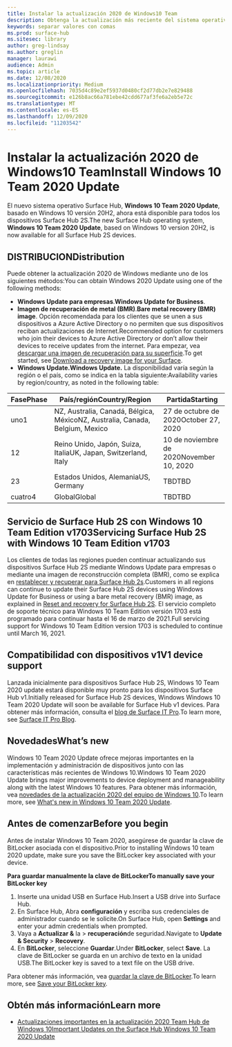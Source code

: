 ```yaml
---
title: Instalar la actualización 2020 de Windows10 Team
description: Obtenga la actualización más reciente del sistema operativo Surface Hub, Windows 10 Team 2020 Update.
keywords: separar valores con comas
ms.prod: surface-hub
ms.sitesec: library
author: greg-lindsay
ms.author: greglin
manager: laurawi
audience: Admin
ms.topic: article
ms.date: 12/08/2020
ms.localizationpriority: Medium
ms.openlocfilehash: 7035d4c89e2ef5937d0480cf2d77db2e7e829488
ms.sourcegitcommit: e126b8ac66a781ebe42cdd677af3fe6a2eb5e72c
ms.translationtype: MT
ms.contentlocale: es-ES
ms.lasthandoff: 12/09/2020
ms.locfileid: "11203542"
---
```

# <span data-ttu-id="c1667-104">Instalar la actualización 2020 de Windows10 Team</span><span class="sxs-lookup"><span data-stu-id="c1667-104">Install Windows 10 Team 2020 Update</span></span> 

<span data-ttu-id="c1667-105">El nuevo sistema operativo Surface Hub, **Windows 10 Team 2020 Update**, basado en Windows 10 versión 20H2, ahora está disponible para todos los dispositivos Surface Hub 2S.</span><span class="sxs-lookup"><span data-stu-id="c1667-105">The new Surface Hub operating system, **Windows 10 Team 2020 Update**, based on Windows 10 version 20H2, is now available for all Surface Hub 2S devices.</span></span>  

## <span data-ttu-id="c1667-106">DISTRIBUCION</span><span class="sxs-lookup"><span data-stu-id="c1667-106">Distribution</span></span>

<span data-ttu-id="c1667-107">Puede obtener la actualización 2020 de Windows mediante uno de los siguientes métodos:</span><span class="sxs-lookup"><span data-stu-id="c1667-107">You can obtain Windows 2020 Update using one of the following methods:</span></span>

- <span data-ttu-id="c1667-108">**Windows Update para empresas**.</span><span class="sxs-lookup"><span data-stu-id="c1667-108">**Windows Update for Business**.</span></span>
- <span data-ttu-id="c1667-109">**Imagen de recuperación de metal (BMR)**.</span><span class="sxs-lookup"><span data-stu-id="c1667-109">**Bare metal recovery (BMR) image**.</span></span> <span data-ttu-id="c1667-110">Opción recomendada para los clientes que se unen a sus dispositivos a Azure Active Directory o no permiten que sus dispositivos reciban actualizaciones de Internet.</span><span class="sxs-lookup"><span data-stu-id="c1667-110">Recommended option for customers who join their devices to Azure Active Directory or don’t allow their devices to receive updates from the internet.</span></span> <span data-ttu-id="c1667-111">Para empezar, vea [descargar una imagen de recuperación para su superficie](https://support.microsoft.com/surfacerecoveryimage).</span><span class="sxs-lookup"><span data-stu-id="c1667-111">To get started, see [Download a recovery image for your Surface](https://support.microsoft.com/surfacerecoveryimage).</span></span>
- **<span data-ttu-id="c1667-112">Windows Update.</span><span class="sxs-lookup"><span data-stu-id="c1667-112">Windows Update.</span></span>** <span data-ttu-id="c1667-113">La disponibilidad varía según la región o el país, como se indica en la tabla siguiente:</span><span class="sxs-lookup"><span data-stu-id="c1667-113">Availability varies by region/country, as noted in the following table:</span></span>

| <span data-ttu-id="c1667-114">Fase</span><span class="sxs-lookup"><span data-stu-id="c1667-114">Phase</span></span> | <span data-ttu-id="c1667-115">País/región</span><span class="sxs-lookup"><span data-stu-id="c1667-115">Country/Region</span></span>                         | <span data-ttu-id="c1667-116">Partida</span><span class="sxs-lookup"><span data-stu-id="c1667-116">Starting</span></span>          |
| ----- | -------------------------------------- | ----------------- |
| <span data-ttu-id="c1667-117">uno</span><span class="sxs-lookup"><span data-stu-id="c1667-117">1</span></span>     | <span data-ttu-id="c1667-118">NZ, Australia, Canadá, Bélgica, México</span><span class="sxs-lookup"><span data-stu-id="c1667-118">NZ, Australia, Canada, Belgium, Mexico</span></span> | <span data-ttu-id="c1667-119">27 de octubre de 2020</span><span class="sxs-lookup"><span data-stu-id="c1667-119">October 27, 2020</span></span>  |
| <span data-ttu-id="c1667-120">1</span><span class="sxs-lookup"><span data-stu-id="c1667-120">2</span></span>     | <span data-ttu-id="c1667-121">Reino Unido, Japón, Suiza, Italia</span><span class="sxs-lookup"><span data-stu-id="c1667-121">UK, Japan, Switzerland, Italy</span></span>          | <span data-ttu-id="c1667-122">10 de noviembre de 2020</span><span class="sxs-lookup"><span data-stu-id="c1667-122">November 10, 2020</span></span> |
| <span data-ttu-id="c1667-123">2</span><span class="sxs-lookup"><span data-stu-id="c1667-123">3</span></span>     | <span data-ttu-id="c1667-124">Estados Unidos, Alemania</span><span class="sxs-lookup"><span data-stu-id="c1667-124">US, Germany</span></span>                            | <span data-ttu-id="c1667-125">TBD</span><span class="sxs-lookup"><span data-stu-id="c1667-125">TBD</span></span> |
| <span data-ttu-id="c1667-126">cuatro</span><span class="sxs-lookup"><span data-stu-id="c1667-126">4</span></span>     | <span data-ttu-id="c1667-127">Global</span><span class="sxs-lookup"><span data-stu-id="c1667-127">Global</span></span>                                 | <span data-ttu-id="c1667-128">TBD</span><span class="sxs-lookup"><span data-stu-id="c1667-128">TBD</span></span>  |

## <span data-ttu-id="c1667-129">Servicio de Surface Hub 2S con Windows 10 Team Edition v1703</span><span class="sxs-lookup"><span data-stu-id="c1667-129">Servicing Surface Hub 2S with Windows 10 Team Edition v1703</span></span> 

<span data-ttu-id="c1667-130">Los clientes de todas las regiones pueden continuar actualizando sus dispositivos Surface Hub 2S mediante Windows Update para empresas o mediante una imagen de reconstrucción completa (BMR), como se explica en [restablecer y recuperar para Surface Hub 2s](surface-hub-2s-recover-reset.md).</span><span class="sxs-lookup"><span data-stu-id="c1667-130">Customers in all regions can continue to update their Surface Hub 2S devices using Windows Update for Business or using a bare metal recovery (BMR) image, as explained in [Reset and recovery for Surface Hub 2S](surface-hub-2s-recover-reset.md).</span></span> <span data-ttu-id="c1667-131">El servicio completo de soporte técnico para Windows 10 Team Edition versión 1703 está programado para continuar hasta el 16 de marzo de 2021.</span><span class="sxs-lookup"><span data-stu-id="c1667-131">Full servicing support for Windows 10 Team Edition version 1703 is scheduled to continue until March 16, 2021.</span></span>


## <span data-ttu-id="c1667-132">Compatibilidad con dispositivos v1</span><span class="sxs-lookup"><span data-stu-id="c1667-132">V1 device support</span></span> 

<span data-ttu-id="c1667-133">Lanzada inicialmente para dispositivos Surface Hub 2S, Windows 10 Team 2020 update estará disponible muy pronto para los dispositivos Surface Hub v1.</span><span class="sxs-lookup"><span data-stu-id="c1667-133">Initially released for Surface Hub 2S devices, Windows Windows 10 Team 2020 Update will soon be available for Surface Hub v1 devices.</span></span> <span data-ttu-id="c1667-134">Para obtener más información, consulta el [blog de Surface IT Pro](https://techcommunity.microsoft.com/t5/surface-it-pro-blog/surface-hub-windows-10-team-2020-update-available-october-27/ba-p/1810739).</span><span class="sxs-lookup"><span data-stu-id="c1667-134">To learn more, see [Surface IT Pro Blog](https://techcommunity.microsoft.com/t5/surface-it-pro-blog/surface-hub-windows-10-team-2020-update-available-october-27/ba-p/1810739).</span></span>
 
## <span data-ttu-id="c1667-135">Novedades</span><span class="sxs-lookup"><span data-stu-id="c1667-135">What’s new</span></span>

<span data-ttu-id="c1667-136">Windows 10 Team 2020 Update ofrece mejoras importantes en la implementación y administración de dispositivos junto con las características más recientes de Windows 10.</span><span class="sxs-lookup"><span data-stu-id="c1667-136">Windows 10 Team 2020 Update brings major improvements to device deployment and manageability along with the latest Windows 10 features.</span></span> <span data-ttu-id="c1667-137">Para obtener más información, vea [novedades de la actualización 2020 del equipo de Windows 10](surface-hub-2020-update-whats-new.md).</span><span class="sxs-lookup"><span data-stu-id="c1667-137">To learn more, see [What's new in Windows 10 Team 2020 Update](surface-hub-2020-update-whats-new.md).</span></span>
 
## <span data-ttu-id="c1667-138">Antes de comenzar</span><span class="sxs-lookup"><span data-stu-id="c1667-138">Before you begin</span></span>

<span data-ttu-id="c1667-139">Antes de instalar Windows 10 Team 2020, asegúrese de guardar la clave de BitLocker asociada con el dispositivo.</span><span class="sxs-lookup"><span data-stu-id="c1667-139">Prior to installing Windows 10 team 2020 update, make sure you save the BitLocker key associated with your device.</span></span> 

**<span data-ttu-id="c1667-140">Para guardar manualmente la clave de BitLocker</span><span class="sxs-lookup"><span data-stu-id="c1667-140">To manually save your BitLocker key</span></span>**

1. <span data-ttu-id="c1667-141">Inserte una unidad USB en Surface Hub.</span><span class="sxs-lookup"><span data-stu-id="c1667-141">Insert a USB drive into Surface Hub.</span></span>
2. <span data-ttu-id="c1667-142">En Surface Hub, Abra **configuración** y escriba sus credenciales de administrador cuando se le solicite.</span><span class="sxs-lookup"><span data-stu-id="c1667-142">On Surface Hub, open **Settings** and enter your admin credentials when prompted.</span></span>
3. <span data-ttu-id="c1667-143">Vaya a **Actualizar &** la  >  **recuperación**de seguridad.</span><span class="sxs-lookup"><span data-stu-id="c1667-143">Navigate to **Update & Security** > **Recovery**.</span></span>
4. <span data-ttu-id="c1667-144">En **BitLocker**, seleccione **Guardar**.</span><span class="sxs-lookup"><span data-stu-id="c1667-144">Under **BitLocker**, select **Save**.</span></span> <span data-ttu-id="c1667-145">La clave de BitLocker se guarda en un archivo de texto en la unidad USB.</span><span class="sxs-lookup"><span data-stu-id="c1667-145">The BitLocker key is saved to a text file on the USB drive.</span></span>

<span data-ttu-id="c1667-146">Para obtener más información, vea [guardar la clave de BitLocker](save-bitlocker-key-surface-hub.md).</span><span class="sxs-lookup"><span data-stu-id="c1667-146">To learn more, see [Save your BitLocker key](save-bitlocker-key-surface-hub.md).</span></span>

## <span data-ttu-id="c1667-147">Obtén más información</span><span class="sxs-lookup"><span data-stu-id="c1667-147">Learn more</span></span>

- [<span data-ttu-id="c1667-148">Actualizaciones importantes en la actualización 2020 Team Hub de Windows 10</span><span class="sxs-lookup"><span data-stu-id="c1667-148">Important Updates on the Surface Hub Windows 10 Team 2020 Update</span></span>](https://techcommunity.microsoft.com/t5/surface-it-pro-blog/important-updates-on-the-surface-hub-windows-10-team-2020-update/ba-p/1960897)
